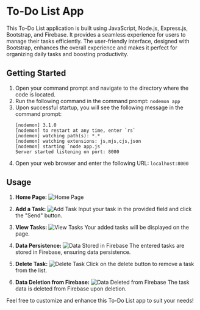 # To-Do List App

This To-Do List application is built using JavaScript, Node.js, Express.js, Bootstrap, and Firebase. It provides a seamless experience for users to manage their tasks efficiently. The user-friendly interface, designed with Bootstrap, enhances the overall experience and makes it perfect for organizing daily tasks and boosting productivity.

## Getting Started

1. Open your command prompt and navigate to the directory where the code is located.
2. Run the following command in the command prompt: `nodemon app`
3. Upon successful startup, you will see the following message in the command prompt:
   ```
   [nodemon] 3.1.0
   [nodemon] to restart at any time, enter `rs`
   [nodemon] watching path(s): *.*
   [nodemon] watching extensions: js,mjs,cjs,json
   [nodemon] starting `node app.js`
   Server started listening on port: 8000
   ```
4. Open your web browser and enter the following URL: `localhost:8000`

## Usage

1. **Home Page:**
   ![Home Page](url_to_homepage_image)

2. **Add a Task:**
   ![Add Task](url_to_add_task_image)
   Input your task in the provided field and click the "Send" button.

3. **View Tasks:**
   ![View Tasks](url_to_view_tasks_image)
   Your added tasks will be displayed on the page.

4. **Data Persistence:**
   ![Data Stored in Firebase](url_to_firebase_image)
   The entered tasks are stored in Firebase, ensuring data persistence.

5. **Delete Task:**
   ![Delete Task](url_to_delete_task_image)
   Click on the delete button to remove a task from the list.

6. **Data Deletion from Firebase:**
   ![Data Deleted from Firebase](url_to_delete_firebase_image)
   The task data is deleted from Firebase upon deletion.

Feel free to customize and enhance this To-Do List app to suit your needs!
